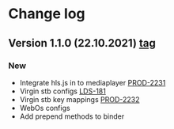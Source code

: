 # Change log

## <a id="1.1.0"></a>Version 1.1.0 (22.10.2021) [tag](../../releases/tag/v1.1.0)

### New
- Integrate hls.js in to mediaplayer [PROD-2231](https://simplestream.atlassian.net/browse/PROD-2231)
- Virgin stb configs [LDS-181](https://simplestream.atlassian.net/browse/LDS-181)
- Virgin stb key mappings [PROD-2232](https://simplestream.atlassian.net/browse/PROD-2232)
- WebOs configs 
- Add prepend methods to binder

